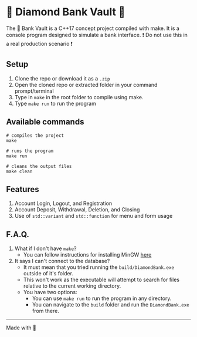 # 💎 Diamond Bank Vault 💎

The 💎 Bank Vault is a C++17 concept project compiled with make. It is a console program designed to simulate a bank interface.
❗ Do not use this in a real production scenario ❗

## Setup
1. Clone the repo or download it as a `.zip`
2. Open the cloned repo or extracted folder in your command prompt/terminal
3. Type in `make` in the root folder to compile using make.
4. Type `make run` to run the program

## Available commands
```
# compiles the project
make

# runs the program
make run

# cleans the output files
make clean
```

## Features

1. Account Login, Logout, and Registration
2. Account Deposit, Withdrawal, Deletion, and Closing
3. Use of `std::variant` and `std::function` for menu and form usage

## F.A.Q.

1. What if I don't have `make`?
   - You can follow instructions for installing MinGW [here](https://code.visualstudio.com/docs/cpp/config-mingw#_installing-the-mingww64-toolchain)
2. It says I can't connect to the database?
   - It must mean that you tried running the `build/DiamondBank.exe` outside of it's folder.
   - This won't work as the executable will attempt to search for files relative to the current working directory.
   - You have two options:
     - You can use `make run` to run the program in any directory.
     - You can navigate to the `build` folder and run the `DiamondBank.exe` from there.

---
Made with 🍹